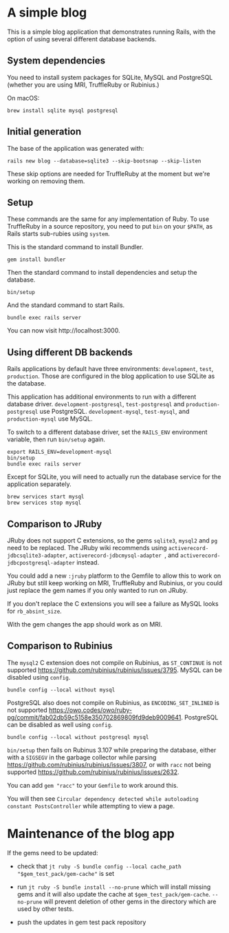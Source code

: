 # A simple blog

This is a simple blog application that demonstrates running Rails, with the
option of using several different database backends.

## System dependencies

You need to install system packages for SQLite, MySQL and PostgreSQL (whether
you are using MRI, TruffleRuby or Rubinius.)

On macOS:

```shell script
brew install sqlite mysql postgresql
```

## Initial generation

The base of the application was generated with:

```shell script
rails new blog --database=sqlite3 --skip-bootsnap --skip-listen
```

These skip options are needed for TruffleRuby at the moment but we're working
on removing them.

## Setup

These commands are the same for any implementation of Ruby. To use TruffleRuby
in a source repository, you need to put `bin` on your `$PATH`, as Rails starts
sub-rubies using `system`.

This is the standard command to install Bundler.

```shell script
gem install bundler
```

Then the standard command to install dependencies and setup the database.

```shell script
bin/setup
```

And the standard command to start Rails.

```shell script
bundle exec rails server
```

You can now visit http://localhost:3000.

## Using different DB backends

Rails applications by default have three environments: `development`, `test`,
`production`. Those are configured in the blog application to use SQLite as
the database.

This application has additional environments to run with a different database
driver. `development-postgresql`, `test-postgresql` and
`production-postgresql` use PostgreSQL. `development-mysql`, `test-mysql`, and
`production-mysql` use MySQL.

To switch to a different database driver, set the `RAILS_ENV` environment
variable, then run `bin/setup` again.

```shell script
export RAILS_ENV=development-mysql
bin/setup
bundle exec rails server
```

Except for SQLite, you will need to actually run the database service for the
application separately.

```shell script
brew services start mysql
brew services stop mysql
```

## Comparison to JRuby

JRuby does not support C extensions, so the gems `sqlite3`, `mysql2` and `pg`
need to be replaced. The JRuby wiki recommends using
`activerecord-jdbcsqlite3-adapter`, `activerecord-jdbcmysql-adapter `, and
`activerecord-jdbcpostgresql-adapter` instead.

You could add a new `:jruby` platform to the Gemfile to allow this to work on
JRuby but still keep working on MRI, TruffleRuby and Rubinius, or you could
just replace the gem names if you only wanted to run on JRuby.

If you don't replace the C extensions you will see a failure as MySQL looks
for `rb_absint_size`.

With the gem changes the app should work as on MRI.

## Comparison to Rubinius

The `mysql2` C extension does not compile on Rubinius, as `ST_CONTINUE` is not
supported https://github.com/rubinius/rubinius/issues/3795. MySQL can be
disabled using `config`.

```shell script
bundle config --local without mysql
```

PostgreSQL also does not compile on Rubinius, as `ENCODING_SET_INLINED` is not
supported https://owo.codes/owo/ruby-pg/commit/fab02db59c5158e350702869809fd9deb9009641.
PostgreSQL can be disabled as well using `config`.

```shell script
bundle config --local without postgresql mysql
```

`bin/setup` then fails on Rubinus 3.107 while preparing the database, either
with a `SIGSEGV` in the garbage collector while parsing
https://github.com/rubinius/rubinius/issues/3807, or with `racc` not being
supported https://github.com/rubinius/rubinius/issues/2632.

You can add `gem "racc"` to your `Gemfile` to work around this.

You will then see
`Circular dependency detected while autoloading constant PostsController`
while attempting to view a page.

# Maintenance of the blog app

If the gems need to be updated: 

* check that `jt ruby -S bundle config --local cache_path "$gem_test_pack/gem-cache"`
  is set

* run `jt ruby -S bundle install --no-prune` which will install missing gems and it will 
  also update the cache at `$gem_test_pack/gem-cache`. `--no-prune` will prevent
  deletion of other gems in the directory which are used by other tests.
  
* push the updates in gem test pack repository
